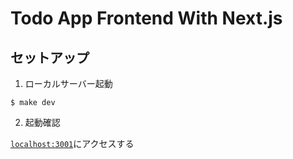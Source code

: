 # Todo App Frontend With Next.js

## セットアップ

1. ローカルサーバー起動

```shell
$ make dev
```

2. 起動確認

[`localhost:3001`](localhost:3001)にアクセスする

